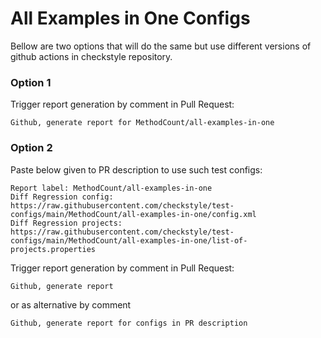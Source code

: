 # All Examples in One Configs

Bellow are two options that will do the same but use different versions
of github actions in checkstyle repository.


### Option 1
Trigger report generation by comment in Pull Request:
```
Github, generate report for MethodCount/all-examples-in-one
```

### Option 2

Paste below given to PR description to use such test configs:
```
Report label: MethodCount/all-examples-in-one
Diff Regression config: https://raw.githubusercontent.com/checkstyle/test-configs/main/MethodCount/all-examples-in-one/config.xml
Diff Regression projects: https://raw.githubusercontent.com/checkstyle/test-configs/main/MethodCount/all-examples-in-one/list-of-projects.properties
```

Trigger report generation by comment in Pull Request:
```
Github, generate report
```
or as alternative by comment
```
Github, generate report for configs in PR description
```
